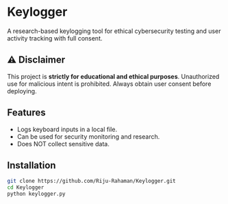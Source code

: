 # Keylogger
A research-based keylogging tool for ethical cybersecurity testing and user activity tracking with full consent.

## ⚠ Disclaimer
This project is **strictly for educational and ethical purposes**. Unauthorized use for malicious intent is prohibited. Always obtain user consent before deploying.

## Features
- Logs keyboard inputs in a local file.
- Can be used for security monitoring and research.
- Does NOT collect sensitive data.

## Installation
```bash
git clone https://github.com/Riju-Rahaman/Keylogger.git
cd Keylogger
python keylogger.py
